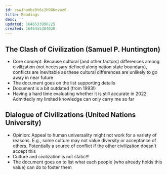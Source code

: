 ```yaml
---
id: esw1hambz0t6c2h986nvaz0
title: Readings
desc: ''
updated: 1646533996225
created: 1646455384030
---
```


## The Clash of Civilization (Samuel P. Huntington)

- Core concept: Because cultural (and other factors) differences among civilization (not necessary defined along nation state boundary), conflicts are inevitable as these cultural differences are unlikely to go away in near future
- The document goes on the list supporting details
- Document is a bit outdated (from 1993!)
- Having a hard time evaluating whether it is still accurate in 2022. Admittedly my limited knowledge can only carry me so far

## Dialogue of Civilizations (United Nations University)

- Opinion: Appeal to human universality might not work for a variety of reasons. E.g., some culture may not value diversity or acceptance of others. Potentially a source of conflict if the other civilization doesn't accept this
- Culture and civilization is not static!!!
- The document goes on to list what each people (who already holds this value) can do to foster them
